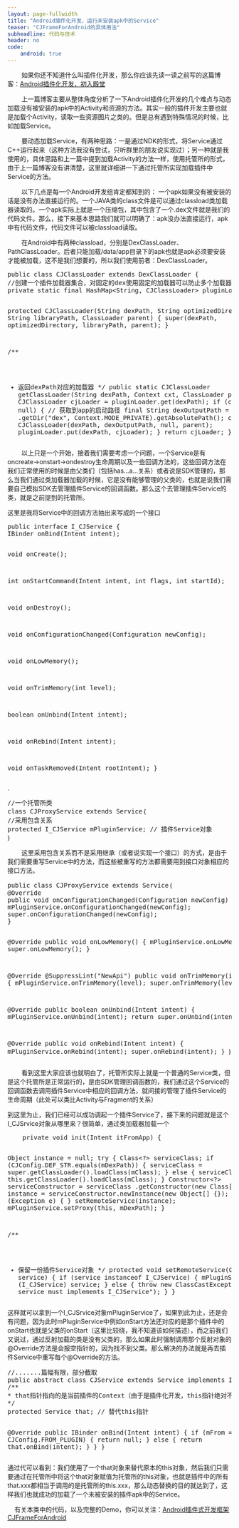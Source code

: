 ```yaml
---
layout: page-fullwidth
title: "Android插件化开发，运行未安装apk中的Service"
teaser: "CJFrameForAndroid的具体用法"
subheadline: 代码与技术
header: no
code: 
    android: true
---
```

<p>
&nbsp; &nbsp; &nbsp; &nbsp; 如果你还不知道什么叫插件化开发，那么你应该先读一读之前写的这篇博客：<a target="_blank" href="http://blog.kymjs.com/cjframeforandroid/2014/09/15/02/" rel="nofollow">Android插件化开发，初入殿堂</a><br/>
</p>
<p>
&nbsp;&nbsp;&nbsp;&nbsp;&nbsp;&nbsp;&nbsp;&nbsp;上一篇博客主要从整体角度分析了一下Android插件化开发的几个难点与动态加载没有被安装的apk中的Activity和资源的方法。其实一般的插件开发主要也就是加载个Activity，读取一些资源图片之类的。但是总有遇到特殊情况的时候，比如加载Service。
</p>
<p>
&nbsp;&nbsp;&nbsp;&nbsp;&nbsp;&nbsp;&nbsp;&nbsp;要动态加载Service，有两种思路：一是通过NDK的形式，将Service通过C++运行起来（这种方法我没有尝试，只听群里的朋友说实现过）；另一种就是我使用的，具体思路和上一篇中提到加载Activity的方法一样，使用托管所的形式，由于上一篇博客没有讲清楚，这里就详细讲一下通过托管所实现加载插件中Service的方法。
</p>
<p>
&nbsp;&nbsp;&nbsp;&nbsp;&nbsp;&nbsp;&nbsp;&nbsp;以下几点是每一个Android开发组肯定都知到的： 一个apk如果没有被安装的话是没有办法直接运行的。一个JAVA类的class文件是可以通过classload类加载器读取的。一个apk实际上就是一个压缩包，其中包含了一个.dex文件就是我们的代码文件。那么，接下来基本思路我们就可以明确了：apk没办法直接运行，apk中有代码文件，代码文件可以被classload读取。
</p>
<p>
&nbsp;&nbsp;&nbsp;&nbsp;&nbsp;&nbsp;&nbsp;&nbsp;在Android中有两种classload，分别是DexClassLoader、PathClassLoader。后者只能加载/data/app目录下的apk也就是apk必须要安装才能被加载，这不是我们想要的，所以我们使用前者：DexClassLoader。
</p>
<pre class="brush:java;toolbar: true; auto-links: false;">public class CJClassLoader extends DexClassLoader {
//创建一个插件加载器集合，对固定的dex使用固定的加载器可以防止多个加载器同时加载一个dex造成的错误。
private static final HashMap&lt;String, CJClassLoader&gt; pluginLoader = new HashMap&lt;String, CJClassLoader&gt;();

protected CJClassLoader(String dexPath, String optimizedDirectory,
String libraryPath, ClassLoader parent) {
super(dexPath, optimizedDirectory, libraryPath, parent);
}

/**
* 返回dexPath对应的加载器
*/
public static CJClassLoader getClassLoader(String dexPath, Context cxt,
ClassLoader parent) {
CJClassLoader cjLoader = pluginLoader.get(dexPath);
if (cjLoader == null) {
// 获取到app的启动路径
final String dexOutputPath = cxt
.getDir(&quot;dex&quot;, Context.MODE_PRIVATE).getAbsolutePath();
cjLoader = new CJClassLoader(dexPath, dexOutputPath, null, parent);
pluginLoader.put(dexPath, cjLoader);
}
return cjLoader;
}
}</pre>
<p></p>
<p>
&nbsp;&nbsp;&nbsp;&nbsp;&nbsp;&nbsp;&nbsp;&nbsp;以上只是一个开始，接着我们需要考虑一个问题，一个Service是有oncreate-&gt;onstart-&gt;ondestroy生命周期以及一些回调方法的，这些回调方法在我们正常使用的时候是由父类们（包括has...a...关系）或者说是SDK管理的，那么当我们通过类加载器加载的时候，它是没有能够管理的父类的，也就是说我们需要自己模拟SDK去管理插件Service的回调函数。那么这个去管理插件Service的类，就是之前提到的托管所。
</p>
<p>
这里是我将Service中的回调方法抽出来写成的一个接口
</p>
<pre class="brush:java;toolbar: true; auto-links: false;">public interface I_CJService {
IBinder onBind(Intent intent);

void onCreate();

int onStartCommand(Intent intent, int flags, int startId);

void onDestroy();

void onConfigurationChanged(Configuration newConfig);

void onLowMemory();

void onTrimMemory(int level);

boolean onUnbind(Intent intent);

void onRebind(Intent intent);

void onTaskRemoved(Intent rootIntent);
}</pre>
<p></p>
<p>
.
</p>
<pre class="brush:java;toolbar: true; auto-links: false;">//一个托管所类
class CJProxyService extends Service｛
//采用包含关系
protected I_CJService mPluginService; // 插件Service对象
｝</pre>
<p></p>
<p>
&nbsp;&nbsp;&nbsp;&nbsp;&nbsp;&nbsp;&nbsp;&nbsp;这里采用包含关系而不是采用继承（或者说实现一个接口）的方式，是由于我们需要重写Service中的方法，而这些被重写的方法都需要用到接口对象相应的接口方法。<br/>
</p>
<pre class="brush:java;toolbar: true; auto-links: false;">public class CJProxyService extends Service｛    
@Override
public void onConfigurationChanged(Configuration newConfig) {
mPluginService.onConfigurationChanged(newConfig);
super.onConfigurationChanged(newConfig);
}

@Override
public void onLowMemory() {
mPluginService.onLowMemory();
super.onLowMemory();
}

@Override
@SuppressLint(&quot;NewApi&quot;)
public void onTrimMemory(int level) {
mPluginService.onTrimMemory(level);
super.onTrimMemory(level);
}

@Override
public boolean onUnbind(Intent intent) {
mPluginService.onUnbind(intent);
return super.onUnbind(intent);
}

@Override
public void onRebind(Intent intent) {
mPluginService.onRebind(intent);
super.onRebind(intent);
}
｝</pre>
<p></p>
<p>
&nbsp;&nbsp;&nbsp;&nbsp;&nbsp;&nbsp;&nbsp;&nbsp;看到这里大家应该也就明白了，托管所实际上就是一个普通的Service类，但是这个托管所是正常运行的，是由SDK管理回调函数的，我们通过这个Service的回调函数去调用插件Service中相应的回调方法，就间接的管理了插件Service的生命周期（此处可以类比Activity与Fragment的关系）
</p>
<p>
到这里为止，我们已经可以成功调起一个插件Service了，接下来的问题就是这个I_CJSrvice对象从哪里来？很简单，通过类加载器加载一个
</p>
<pre class="brush:java;toolbar: true; auto-links: false;">    private void init(Intent itFromApp) {

Object instance = null;
try {
Class&lt;?&gt; serviceClass;
if (CJConfig.DEF_STR.equals(mDexPath)) {
serviceClass = super.getClassLoader().loadClass(mClass);
} else {
serviceClass = this.getClassLoader().loadClass(mClass);
}
Constructor&lt;?&gt; serviceConstructor = serviceClass
.getConstructor(new Class[] {});
instance = serviceConstructor.newInstance(new Object[] {});
} catch (Exception e) {
}
setRemoteService(instance);
mPluginService.setProxy(this, mDexPath);
}

/**
* 保留一份插件Service对象
*/
protected void setRemoteService(Object service) {
if (service instanceof I_CJService) {
mPluginService = (I_CJService) service;
} else {
throw new ClassCastException(
&quot;plugin service must implements I_CJService&quot;);
}
}</pre>
<p></p>
<p>
这样就可以拿到一个I_CJSrvice对象mPluginService了，如果到此为止，还是会有问题，因为此时mPluginService中例如onStart方法还对应的是那个插件中的onStart也就是父类的onStart（这里比较绕，我不知道该如何描述），而之前我们又说过，通过反射加载的类是没有父类的，那么如果此时强制调用那个反射对象的@Override方法是会报空指针的，因为找不到父类。那么解决的办法就是再去插件Service中重写每个@Override的方法。
</p>
<pre class="brush:java;toolbar: true; auto-links: false;">//.......篇幅有限，部分截取
public abstract class CJService extends Service implements I_CJService {
/**
* that指针指向的是当前插件的Context（由于是插件化开发，this指针绝对不能使用）
*/
protected Service that; // 替代this指针

@Override
public IBinder onBind(Intent intent) {
if (mFrom == CJConfig.FROM_PLUGIN) {
return null;
} else {
return that.onBind(intent);
}
}
}</pre>
<p></p>
<p>
通过代可以看到：我们使用了一个that对象来替代原本的this对象，然后我们只需要通过在托管所中将这个that对象赋值为托管所的this对象，也就是插件中的所有that.xxx都相当于调用的是托管所的this.xxx，那么动态替换的目的就达到了，这样我们也就成功的加载了一个未被安装的插件apk中的Service。
</p>
<p>
&nbsp;&nbsp;&nbsp;&nbsp;有关本类中的代码，以及完整的Demo，你可以关注：<a target="_blank" href="https://github.com/kymjs/CJFrameForAndroid" rel="nofollow">Android插件式开发框架 CJFrameForAndroid</a><br/>
</p>